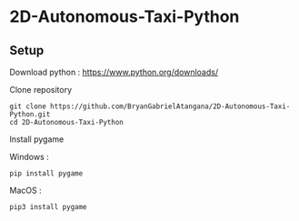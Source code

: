 # 2D-Autonomous-Taxi-Python

## Setup

Download python : https://www.python.org/downloads/

Clone repository

```
git clone https://github.com/BryanGabrielAtangana/2D-Autonomous-Taxi-Python.git
cd 2D-Autonomous-Taxi-Python
```

Install pygame

Windows :
```
pip install pygame
```

MacOS :
```
pip3 install pygame
```
